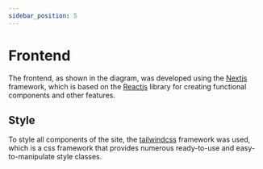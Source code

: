 ```yaml
---
sidebar_position: 5
---
```


# Frontend

The frontend, as shown in the diagram, was developed using the <a href="https://nextjs.org">Nextjs</a> framework, which is based on the <a href="https://react.dev">Reactjs</a> library for creating functional components and other features.

## Style

To style all components of the site, the <a href="https://tailwindcss.com">tailwindcss</a> framework was used, which is a css framework that provides numerous ready-to-use and easy-to-manipulate style classes.
